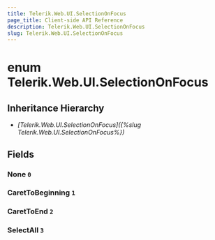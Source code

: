 ```yaml
---
title: Telerik.Web.UI.SelectionOnFocus
page_title: Client-side API Reference
description: Telerik.Web.UI.SelectionOnFocus
slug: Telerik.Web.UI.SelectionOnFocus
---
```


# enum Telerik.Web.UI.SelectionOnFocus

## Inheritance Hierarchy

* *[Telerik.Web.UI.SelectionOnFocus]({%slug Telerik.Web.UI.SelectionOnFocus%})*

## Fields

### None `0`

### CaretToBeginning `1`

### CaretToEnd `2`

### SelectAll `3`


